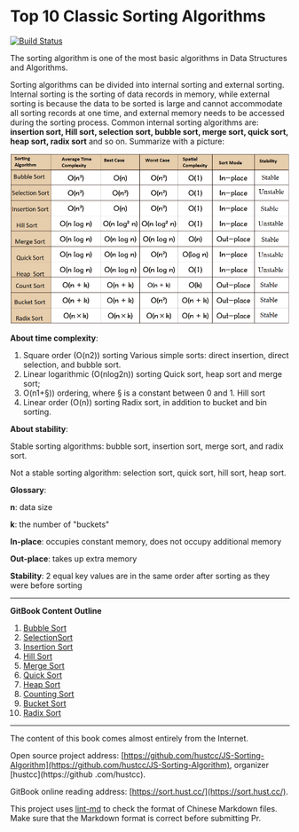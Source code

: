 # Top 10 Classic Sorting Algorithms

[![Build Status](https://travis-ci.org/hustcc/JS-Sorting-Algorithm.svg?branch=master)](https://travis-ci.org/hustcc/JS-Sorting-Algorithm )

The sorting algorithm is one of the most basic algorithms in Data Structures and Algorithms.

Sorting algorithms can be divided into internal sorting and external sorting. Internal sorting is the sorting of data records in memory, while external sorting is because the data to be sorted is large and cannot accommodate all sorting records at one time, and external memory needs to be accessed during the sorting process. Common internal sorting algorithms are: **insertion sort, Hill sort, selection sort, bubble sort, merge sort, quick sort, heap sort, radix sort** and so on. Summarize with a picture:

![Top Ten Classic Sorting Algorithms Overview Screenshot](res/read.png.png)


**About time complexity**:

1. Square order (O(n2)) sorting
Various simple sorts: direct insertion, direct selection, and bubble sort.
2. Linear logarithmic (O(nlog2n)) sorting
Quick sort, heap sort and merge sort;
3. O(n1+§)) ordering, where § is a constant between 0 and 1.
    Hill sort
4. Linear order (O(n)) sorting
Radix sort, in addition to bucket and bin sorting.


**About stability**:

Stable sorting algorithms: bubble sort, insertion sort, merge sort, and radix sort.

Not a stable sorting algorithm: selection sort, quick sort, hill sort, heap sort.


**Glossary**:

**n**: data size

**k**: the number of "buckets"

**In-place**: occupies constant memory, does not occupy additional memory

**Out-place**: takes up extra memory

**Stability**: 2 equal key values ​​are in the same order after sorting as they were before sorting

----


**GitBook Content Outline**

1. [Bubble Sort](1.bubbleSort.md)
2. [SelectionSort](2.selectionSort.md)
3. [Insertion Sort](3.insertionSort.md)
4. [Hill Sort](4.shellSort.md)
5. [Merge Sort](5.mergeSort.md)
6. [Quick Sort](6.quickSort.md)
7. [Heap Sort](7.heapSort.md)
8. [Counting Sort](8.countingSort.md)
9. [Bucket Sort](9.bucketSort.md)
10. [Radix Sort](10.radixSort.md)

----

The content of this book comes almost entirely from the Internet.

Open source project address: [https://github.com/hustcc/JS-Sorting-Algorithm](https://github.com/hustcc/JS-Sorting-Algorithm), organizer [hustcc](https://github .com/hustcc).

GitBook online reading address: [https://sort.hust.cc/](https://sort.hust.cc/).

This project uses [lint-md](https://github.com/hustcc/lint-md) to check the format of Chinese Markdown files. Make sure that the Markdown format is correct before submitting Pr.
